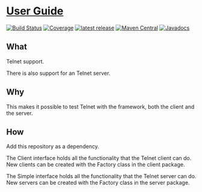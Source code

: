 # [User Guide](https://henryssondaniel.github.io/teacup.github.io/)
[![Build Status](https://travis-ci.com/HenryssonDaniel/teacup-java-protocol-telnet.svg?branch=master)](https://travis-ci.com/HenryssonDaniel/teacup-java-protocol-telnet)
[![Coverage](https://sonarcloud.io/api/project_badges/measure?project=HenryssonDaniel_teacup-java-protocol-telnet&metric=coverage)](https://sonarcloud.io/dashboard?id=HenryssonDaniel_teacup-java-protocol-telnet)
[![latest release](https://img.shields.io/badge/release%20notes-1.0.0-yellow.svg)](https://github.com/HenryssonDaniel/teacup-java-protocol-telnet/blob/master/doc/release-notes/official.md)
[![Maven Central](https://img.shields.io/maven-central/v/io.github.henryssondaniel.teacup.protocol/telnet.svg)](http://search.maven.org/#search%7Cgav%7C1%7Cg%3A%22io.github.henryssondaniel.teacup.protocol%22%20AND%20a%3A%22telnet%22)
[![Javadocs](https://www.javadoc.io/badge/io.github.henryssondaniel.teacup.protocol/telnet.svg)](https://www.javadoc.io/doc/io.github.henryssondaniel.teacup.protocol/telnet)
## What ##
Telnet support.  

There is also support for an Telnet server.
## Why ##
This makes it possible to test Telnet with the framework, both the client and the server.
## How ##
Add this repository as a dependency.  

The Client interface holds all the functionality that the Telnet client can do.  
New clients can be created with the Factory class in the client package.

The Simple interface holds all the functionality that the Telnet server can do.  
New servers can be created with the Factory class in the server package.